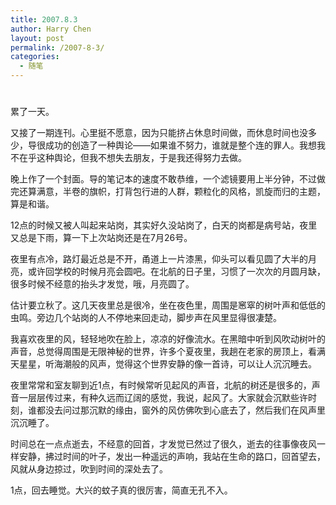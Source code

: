 ```yaml
---
title: 2007.8.3
author: Harry Chen
layout: post
permalink: /2007-8-3/
categories:
  - 随笔
---
```

# 

累了一天。

又接了一期连刊。心里挺不愿意，因为只能挤占休息时间做，而休息时间也没多少，导很成功的创造了一种舆论——如果谁不努力，谁就是整个连的罪人。我想我不在乎这种舆论，但我不想失去朋友，于是我还得努力去做。

晚上作了一个封面。导的笔记本的速度不敢恭维，一个滤镜要用上半分钟，不过做完还算满意，半卷的旗帜，打背包行进的人群，颗粒化的风格，凯旋而归的主题，算是和谐。

12点的时候又被人叫起来站岗，其实好久没站岗了，白天的岗都是病号站，夜里又总是下雨，算一下上次站岗还是在7月26号。

夜里有点冷，路灯最近总是不开，甬道上一片漆黑，仰头可以看见圆了大半的月亮，或许回学校的时候月亮会圆吧。在北航的日子里，习惯了一次次的月圆月缺，很多时候不经意的抬头才发觉，哦，月亮圆了。

估计要立秋了。这几天夜里总是很冷，坐在夜色里，周围是窸窣的树叶声和低低的虫鸣。旁边几个站岗的人不停地来回走动，脚步声在风里显得很凄楚。

我喜欢夜里的风，轻轻地吹在脸上，凉凉的好像流水。在黑暗中听到风吹动树叶的声音，总觉得周围是无限神秘的世界，许多个夏夜里，我趟在老家的房顶上，看满天星星，听海潮般的风声，觉得这个世界安静的像一首诗，可以让人沉沉睡去。

夜里常常和室友聊到近1点，有时候常听见起风的声音，北航的树还是很多的，声音一层层传过来，有种久远而辽阔的感觉，我说，起风了。大家就会沉默些许时刻，谁都没去问过那沉默的缘由，窗外的风仿佛吹到心底去了，然后我们在风声里沉沉睡了。

时间总在一点点逝去，不经意的回首，才发觉已然过了很久，逝去的往事像夜风一样安静，拂过时间的叶子，发出一种遥远的声响，我站在生命的路口，回首望去，风就从身边掠过，吹到时间的深处去了。

1点，回去睡觉。大兴的蚊子真的很厉害，简直无孔不入。